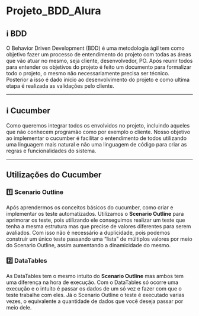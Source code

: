 # Projeto_BDD_Alura

## :information_source: BDD

O Behavior Driven Development (BDD) é uma metodologia ágil tem como objetivo fazer um processo de entendimento do projeto com todas as áreas que vão atuar no mesmo, seja cliente, desenvolvedor, PO. Após reunir todos para entender os objetivos do projeto é feito um documento para formalizar todo o projeto, o mesmo não necessariamente precisa ser técnico. Posterior a isso é dado início ao desenvolvimento do projeto e como ultima etapa é realizada as validações pelo cliente.

---

## :information_source: Cucumber

Como queremos integrar todos os envolvidos no projeto, incluindo aqueles que não conhecem programão como por exemplo o cliente. Nosso objetivo ao implementar o cucumber é facilitar  o entendimento de todos utilizando uma linguagem mais natural e não uma linguagem de código para criar as regras e funcionalidades do sistema.

---

## Utilizações do Cucumber

### :one: Scenario Outline

Após aprendermos os conceitos básicos do cucumber, como criar e implementar os teste automatizados. Utilizamos o **Scenario Outline** para aprimorar os teste, pois utilizando ele conseguimos realizar um teste que tenha a mesma estrutura mas que precise de valores diferentes para serem avaliados. Com isso não é necessário a duplicidade, pois podemos construir um único teste passando uma “lista” de múltiplos valores por meio do Scenario Outline, assim aumentando a dinamicidade do mesmo.

### :two: DataTables

As DataTables tem o mesmo intuito do **Scenario Outline** mas ambos tem uma diferença na hora de execução. Com o DataTables só ocorre uma execução e o intuito é passar os dados de um só vez e fazer com que o teste trabalhe com eles. Já o Scenario Outline o teste é executado varias vezes, o equivalente a quantidade de dados que você deseja passar por meio dele.

